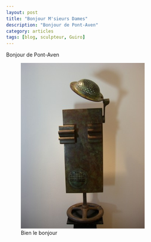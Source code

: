 ```yaml
---
layout: post
title: "Bonjour M'sieurs Dames"
description: "Bonjour de Pont-Aven"
category: articles
tags: [blog, sculpteur, Guiro]
---
```

Bonjour de Pont-Aven
<figure>
	<img src="/images/bonjour.jpg">
	<figcaption>Bien le bonjour</figcaption>
</figure>
